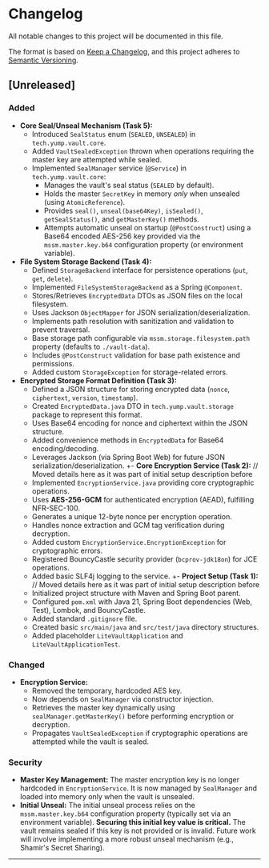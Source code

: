 # Changelog

All notable changes to this project will be documented in this file.

The format is based on [Keep a Changelog](https://keepachangelog.com/en/1.0.0/),
and this project adheres to [Semantic Versioning](https://semver.org/spec/v2.0.0.html).

## [Unreleased]

### Added
- **Core Seal/Unseal Mechanism (Task 5):**
  - Introduced `SealStatus` enum (`SEALED`, `UNSEALED`) in `tech.yump.vault.core`.
  - Added `VaultSealedException` thrown when operations requiring the master key are attempted while sealed.
  - Implemented `SealManager` service (`@Service`) in `tech.yump.vault.core`:
    - Manages the vault's seal status (`SEALED` by default).
    - Holds the master `SecretKey` in memory *only* when unsealed (using `AtomicReference`).
    - Provides `seal()`, `unseal(base64Key)`, `isSealed()`, `getSealStatus()`, and `getMasterKey()` methods.
    - Attempts automatic unseal on startup (`@PostConstruct`) using a Base64 encoded AES-256 key provided via the `mssm.master.key.b64` configuration property (or environment variable).
- **File System Storage Backend (Task 4):**
  - Defined `StorageBackend` interface for persistence operations (`put`, `get`, `delete`).
  - Implemented `FileSystemStorageBackend` as a Spring `@Component`.
  - Stores/Retrieves `EncryptedData` DTOs as JSON files on the local filesystem.
  - Uses Jackson `ObjectMapper` for JSON serialization/deserialization.
  - Implements path resolution with sanitization and validation to prevent traversal.
  - Base storage path configurable via `mssm.storage.filesystem.path` property (defaults to `./vault-data`).
  - Includes `@PostConstruct` validation for base path existence and permissions.
  - Added custom `StorageException` for storage-related errors.
- **Encrypted Storage Format Definition (Task 3):**
  - Defined a JSON structure for storing encrypted data (`nonce`, `ciphertext`, `version`, `timestamp`).
  - Created `EncryptedData.java` DTO in `tech.yump.vault.storage` package to represent this format.
  - Uses Base64 encoding for nonce and ciphertext within the JSON structure.
  - Added convenience methods in `EncryptedData` for Base64 encoding/decoding.
  - Leverages Jackson (via Spring Boot Web) for future JSON serialization/deserialization.
    +- **Core Encryption Service (Task 2):** // Moved details here as it was part of initial setup description before
  - Implemented `EncryptionService.java` providing core cryptographic operations.
  - Uses **AES-256-GCM** for authenticated encryption (AEAD), fulfilling NFR-SEC-100.
  - Generates a unique 12-byte nonce per encryption operation.
  - Handles nonce extraction and GCM tag verification during decryption.
  - Added custom `EncryptionService.EncryptionException` for cryptographic errors.
  - Registered BouncyCastle security provider (`bcprov-jdk18on`) for JCE operations.
  - Added basic SLF4j logging to the service.
    +- **Project Setup (Task 1):** // Moved details here as it was part of initial setup description before
  - Initialized project structure with Maven and Spring Boot parent.
  - Configured `pom.xml` with Java 21, Spring Boot dependencies (Web, Test), Lombok, and BouncyCastle.
  - Added standard `.gitignore` file.
  - Created basic `src/main/java` and `src/test/java` directory structures.
  - Added placeholder `LiteVaultApplication` and `LiteVaultApplicationTest`.

### Changed
- **Encryption Service:**
  - Removed the temporary, hardcoded AES key.
  - Now depends on `SealManager` via constructor injection.
  - Retrieves the master key dynamically using `sealManager.getMasterKey()` before performing encryption or decryption.
  - Propagates `VaultSealedException` if cryptographic operations are attempted while the vault is sealed.

### Security
- **Master Key Management:** The master encryption key is no longer hardcoded in `EncryptionService`. It is now managed by `SealManager` and loaded into memory only when the vault is unsealed.
- **Initial Unseal:** The initial unseal process relies on the `mssm.master.key.b64` configuration property (typically set via an environment variable). **Securing this initial key value is critical.** The vault remains sealed if this key is not provided or is invalid. Future work will involve implementing a more robust unseal mechanism (e.g., Shamir's Secret Sharing).

 ---
